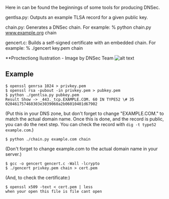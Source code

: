 Here in can be found the beginnings of some tools for producing DNSec.

gentlsa.py:
Outputs an example TLSA record for a given public key.

chain.py:
Generates a DNSec chain. For example:
% python chain.py www.example.org chain

gencert.c:
Builds a self-signed certificate with an embedded chain. For example:
% ./gencert key.pem chain

**Proctectiong Ilustration - Image by DNSec Team
![alt text](https://lh3.googleusercontent.com/-s60hz4H30UEk_1MMPtcGCiTsUkf4ua9WmFcyJuxwtHPFvz4OzLFvp5kDeCKUf80aQAJZbCPA_OYoojxBNqnC0tnYc5DyINUrxYoIvwDBGq9ASlaDVmHaJdK4HJFZVEP_vW3kOqOn_noEXbO3TMOM_T1HNMMM1qYjC845C86uefbOG21kXw-TD92jFf4juwlgo8dHotPdUdJxRMr0TwlHKpM43BbEm-8eH5Aj2j0FwCiSyj7Bsu5h9oNcTfWTAx-5DGcxlao-59d9hHkKOBrKhvn6H5rU-iDEmw-p4gepbn5c7GfL7xKEBxPmaWjYV6hHcgq5g0eb8gfi9jCw_Yv_1kgjgmgzUuDIb_iRHy6-oA4eboi6C7HPd2Vt2yHT6uuQWOvwWqBLwBkhkuYsh-nXYL3prfPAIQjAwRZpMuvrYgHO1s6_Onm_4uBlJ2cH0Yue616PLCVd8Xja3n_gaZo_jDC2REF4S1qI-qN1Q5onmr3EEQ7ElOE-K_eqYRonB_0c8bs0Mm1RScROvZNu2i4oWPxNS8Sab7wWIFFdBh6I0RVOtjWek94rf-PRRfYbSD7JIHvkfYoSgywh919Ef2BOHolt2CuuwEXoVYn0HVNiP2EAoLzyeMmRny7Nik-RDIWyulY2N4yam2RstB3SG1Xvwk=w882-h443-no "Proctectiong Ilustration - Image by DNSec Team")


Example
-------

    $ openssl genrsa 1024 > privkey.pem
    $ openssl rsa -pubout -in privkey.pem > pubkey.pem
    $ python ./gentlsa.py pubkey.pem
    Result Show -> _443._tcp.EXAMPLE.COM. 60 IN TYPE52 \# 35 020461757468303e3039060a2b06010401d67902

(Put this in your DNS zone, but don't forget to change "EXAMPLE.COM." to match the actual domain name. Once this is done, and the record is public, you can do the next step. You can check the record with `dig -t type52 example.com`.)

    $ python ./chain.py example.com chain
(Don't forget to change example.com to the actual domain name in your server.)

    $ gcc -o gencert gencert.c -Wall -lcrypto
    $ ./gencert privkey.pem chain > cert.pem

(And, to check the certificate:)

    $ openssl x509 -text < cert.pem | less
    when your open this file is file cant open

